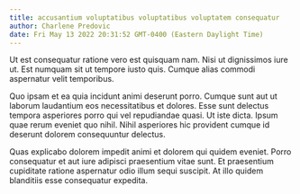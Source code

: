 ```yaml
---
title: accusantium voluptatibus voluptatibus voluptatem consequatur
author: Charlene Predovic
date: Fri May 13 2022 20:31:52 GMT-0400 (Eastern Daylight Time)
---
```

Ut est consequatur ratione vero est quisquam nam. Nisi ut dignissimos iure ut. Est numquam sit ut tempore iusto quis. Cumque alias commodi aspernatur velit temporibus.

 Quo ipsam et ea quia incidunt animi deserunt porro. Cumque sunt aut ut laborum laudantium eos necessitatibus et dolores. Esse sunt delectus tempora asperiores porro qui vel repudiandae quasi. Ut iste dicta. Ipsum quae rerum eveniet quo nihil. Nihil asperiores hic provident cumque id deserunt dolorem consequuntur delectus.

 Quas explicabo dolorem impedit animi et dolorem qui quidem eveniet. Porro consequatur et aut iure adipisci praesentium vitae sunt. Et praesentium cupiditate ratione aspernatur odio illum sequi suscipit. At illo quidem blanditiis esse consequatur expedita.